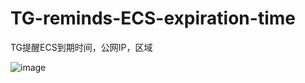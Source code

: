 # TG-reminds-ECS-expiration-time
TG提醒ECS到期时间，公网IP，区域

![image](https://github.com/krishuang0610/TG-reminds-ECS-expiration-time/assets/78089003/a7514c55-ea7a-46a7-9b26-8786dfa2c8fd)
